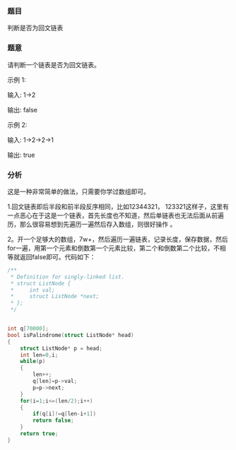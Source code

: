 ### 题目
判断是否为回文链表

### 题意
请判断一个链表是否为回文链表。

示例 1:

输入: 1->2

输出: false

示例 2:

输入: 1->2->2->1

输出: true

### 分析
这是一种非常简单的做法，只需要你学过数组即可。

1.回文链表即后半段和前半段反序相同，比如12344321， 123321这样子，这里有一点恶心在于这是一个链表，首先长度也不知道，然后单链表也无法后面从前遍历，那么很容易想到先遍历一遍然后存入数组，则很好操作
。

2。开一个足够大的数组，7w+，然后遍历一遍链表，记录长度，保存数据，然后for一遍，用第一个元素和倒数第一个元素比较，第二个和倒数第二个比较，不相等就返回false即可。代码如下：

~~~ c
/**
 * Definition for singly-linked list.
 * struct ListNode {
 *     int val;
 *     struct ListNode *next;
 * };
 */


int q[70000];
bool isPalindrome(struct ListNode* head)
{
	struct ListNode* p = head;
	int len=0,i;
	while(p)
	{
		len++;
		q[len]=p->val;
		p=p->next;
	}
	for(i=1;i<=(len/2);i++)
	{
		if(q[i]!=q[len-i+1])
		return false;
	}
	return true;
}
 ~~~
